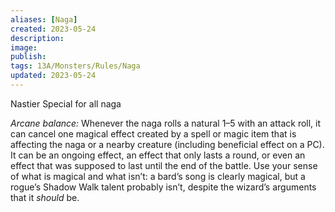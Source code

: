 ```yaml
---
aliases: [Naga]
created: 2023-05-24
description: 
image: 
publish: 
tags: 13A/Monsters/Rules/Naga
updated: 2023-05-24
---
```


Nastier Special for all naga

_Arcane balance:_ Whenever the naga rolls a natural 1–5 with an attack roll, it can cancel one magical effect created by a spell or magic item that is affecting the naga or a nearby creature (including beneficial effect on a PC). It can be an ongoing effect, an effect that only lasts a round, or even an effect that was supposed to last until the end of the battle. Use your sense of what is magical and what isn’t: a bard’s song is clearly magical, but a rogue’s Shadow Walk talent probably isn’t, despite the wizard’s arguments that it _should_ be.